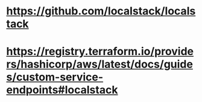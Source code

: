 # https://github.com/localstack/localstack
# https://registry.terraform.io/providers/hashicorp/aws/latest/docs/guides/custom-service-endpoints#localstack
